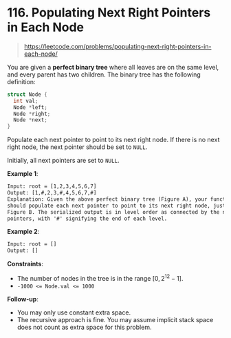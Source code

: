 # 116. Populating Next Right Pointers in Each Node

> <https://leetcode.com/problems/populating-next-right-pointers-in-each-node/>

You are given a **perfect binary tree** where all leaves are on the same level,
and every parent has two children. The binary tree has the following definition:

```cpp
struct Node {
  int val;
  Node *left;
  Node *right;
  Node *next;
}
```

Populate each next pointer to point to its next right node. If there is no next
right node, the next pointer should be set to `NULL`.

Initially, all next pointers are set to `NULL`.

**Example 1**:

```txt
Input: root = [1,2,3,4,5,6,7]
Output: [1,#,2,3,#,4,5,6,7,#]
Explanation: Given the above perfect binary tree (Figure A), your function
should populate each next pointer to point to its next right node, just like in
Figure B. The serialized output is in level order as connected by the next
pointers, with '#' signifying the end of each level.
```

**Example 2**:

```txt
Input: root = []
Output: []
```

**Constraints**:

- The number of nodes in the tree is in the range $[0, 2^{12} - 1]$.
- `-1000 <= Node.val <= 1000`

**Follow-up**:

- You may only use constant extra space.
- The recursive approach is fine. You may assume implicit stack space does not
  count as extra space for this problem.
